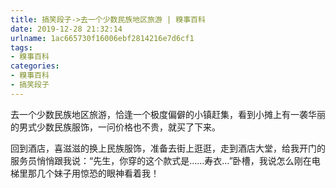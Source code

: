 ```yaml
---
title: 搞笑段子->去一个少数民族地区旅游 | 糗事百科
date: 2019-12-28 21:32:14
urlname: 1ac665730f16006ebf2814216e7d6cf1
tags: 
- 糗事百科
categories:
- 糗事百科
- 搞笑段子
---
```

去一个少数民族地区旅游，恰逢一个极度偏僻的小镇赶集，看到小摊上有一袭华丽的男式少数民族服饰，一问价格也不贵，就买了下来。

回到酒店，喜滋滋的换上民族服饰，准备去街上逛逛，走到酒店大堂，给我开门的服务员悄悄跟我说：“先生，你穿的这个款式是……寿衣…”卧槽，我说怎么刚在电梯里那几个妹子用惊恐的眼神看着我！


